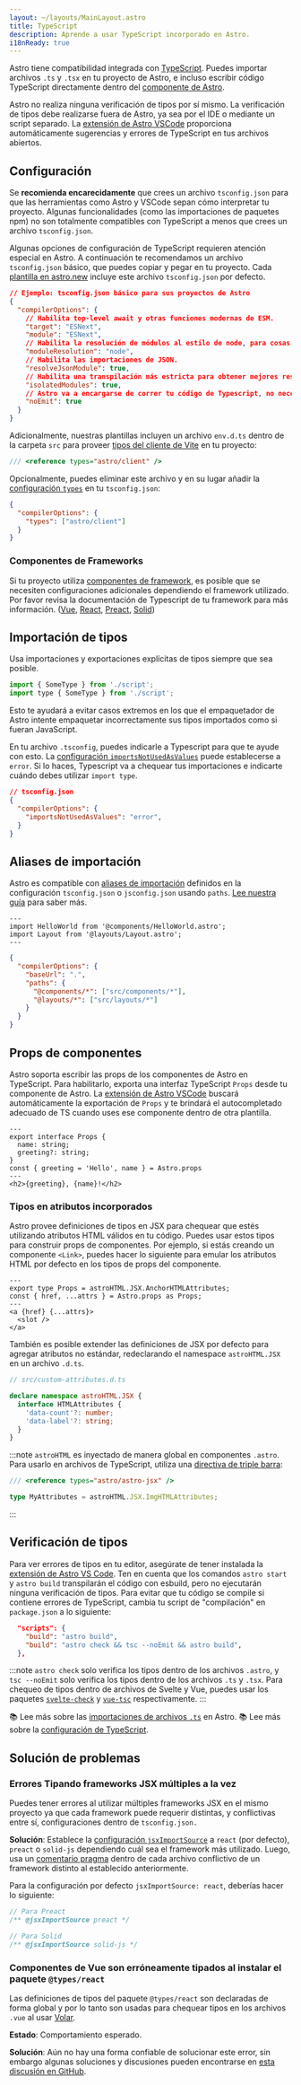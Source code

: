 ```yaml
---
layout: ~/layouts/MainLayout.astro
title: TypeScript
description: Aprende a usar TypeScript incorporado en Astro.
i18nReady: true
---
```


Astro tiene compatibilidad integrada con [TypeScript](https://www.typescriptlang.org/). Puedes importar archivos `.ts` y `.tsx` en tu proyecto de Astro, e incluso escribir código TypeScript directamente dentro del [componente de Astro](/es/core-concepts/astro-components/#script-del-componente).

Astro no realiza ninguna verificación de tipos por sí mismo. La verificación de tipos debe realizarse fuera de Astro, ya sea por el IDE o mediante un script separado. La [extensión de Astro VSCode](/es/editor-setup/) proporciona automáticamente sugerencias y errores de TypeScript en tus archivos abiertos.

## Configuración

Se **recomienda encarecidamente** que crees un archivo `tsconfig.json` para que las herramientas como Astro y VSCode sepan cómo interpretar tu proyecto. Algunas funcionalidades (como las importaciones de paquetes npm) no son totalmente compatibles con TypeScript a menos que crees un archivo `tsconfig.json`.

Algunas opciones de configuración de TypeScript requieren atención especial en Astro. A continuación te recomendamos un archivo `tsconfig.json` básico, que puedes copiar y pegar en tu proyecto. Cada [plantilla en astro.new](https://astro.new/) incluye este archivo `tsconfig.json` por defecto.

```json title="tsconfig.json"
// Ejemplo: tsconfig.json básico para sus proyectos de Astro
{
  "compilerOptions": {
    // Habilita top-level await y otras funciones modernas de ESM.
    "target": "ESNext",
    "module": "ESNext",
    // Habilita la resolución de módulos al estilo de node, para cosas como importaciones de paquetes npm.
    "moduleResolution": "node",
    // Habilita las importaciones de JSON.
    "resolveJsonModule": true,
    // Habilita una transpilación más estricta para obtener mejores resultados.
    "isolatedModules": true,
    // Astro va a encargarse de correr tu código de Typescript, no necesita traspilación.
    "noEmit": true
  }
}
```

Adicionalmente, nuestras plantillas incluyen un archivo `env.d.ts` dentro de la carpeta `src` para proveer [tipos del cliente de Vite](https://vitejs.dev/guide/features.html#client-types) en tu proyecto:

```typescript title="env.d.ts"
/// <reference types="astro/client" />
```
Opcionalmente, puedes eliminar este archivo y en su lugar añadir la [configuración `types`](https://www.typescriptlang.org/tsconfig#types) en tu `tsconfig.json`:

```json title="tsconfig.json"
{
  "compilerOptions": {
    "types": ["astro/client"]
  }
}
```

### Componentes de Frameworks

Si tu proyecto utiliza [componentes de framework](/en/core-concepts/framework-components/), es posible que se necesiten configuraciones adicionales dependiendo el framework utilizado. Por favor revisa la documentación de Typescript de tu framework para más información. ([Vue](https://vuejs.org/guide/typescript/overview.html#using-vue-with-typescript), [React](https://reactjs.org/docs/static-type-checking.html), [Preact](https://preactjs.com/guide/v10/typescript), [Solid](https://www.solidjs.com/guides/typescript))

## Importación de tipos

Usa importaciones y exportaciones explícitas de tipos siempre que sea posible.

```js del={1} ins={2} ins="type"
import { SomeType } from './script';
import type { SomeType } from './script';
```
Esto te ayudará a evitar casos extremos en los que el empaquetador de Astro intente empaquetar incorrectamente sus tipos importados como si fueran JavaScript.

En tu archivo `.tsconfig`, puedes indicarle a Typescript para que te ayude con esto. La [configuración `importsNotUsedAsValues`](https://www.typescriptlang.org/tsconfig#importsNotUsedAsValues) puede establecerse a `error`. Si lo haces, Typescript va a chequear tus importaciones e indicarte cuándo debes utilizar `import type`.

```json ins={4}
// tsconfig.json
{
  "compilerOptions": {
    "importsNotUsedAsValues": "error",
  }
}
```

## Aliases de importación

Astro es compatible con [aliases de importación](/es/guides/aliases/) definidos en la configuración `tsconfig.json` o `jsconfig.json` usando `paths`. [Lee nuestra guía](/es/guides/aliases/) para saber más.


```astro title="src/pages/about/nate.astro" "@components" "@layouts"
---
import HelloWorld from '@components/HelloWorld.astro';
import Layout from '@layouts/Layout.astro';
---
```

```json title="tsconfig.json" {5-6}
{
  "compilerOptions": {
    "baseUrl": ".",
    "paths": {
      "@components/*": ["src/components/*"],
      "@layouts/*": ["src/layouts/*"]
    }
  }
}
```

## Props de componentes

Astro soporta escribir las props de los componentes de Astro en TypeScript. Para habilitarlo, exporta una interfaz TypeScript `Props` desde tu componente de Astro. La [extensión de Astro VSCode](/es/editor-setup/) buscará automáticamente la exportación de `Props` y te brindará el autocompletado adecuado de TS cuando uses ese componente dentro de otra plantilla.

```astro title="src/components/HelloProps.astro" ins={2-5} ins="as Props"
---
export interface Props {
  name: string;
  greeting?: string;
}
const { greeting = 'Hello', name } = Astro.props
---
<h2>{greeting}, {name}!</h2>
```

### Tipos en atributos incorporados

Astro provee definiciones de tipos en JSX para chequear que estés utilizando atributos HTML válidos en tu código. Puedes usar estos tipos para construir props de componentes. Por ejemplo, si estás creando un componente `<Link>`, puedes hacer lo siguiente para emular los atributos HTML por defecto en los tipos de props del componente.

```astro title="src/components/Link.astro" ins={2} ins="as Props"
---
export type Props = astroHTML.JSX.AnchorHTMLAttributes;
const { href, ...attrs } = Astro.props as Props;
---
<a {href} {...attrs}>
  <slot />
</a>
```

También es posible extender las definiciones de JSX por defecto para agregar atributos no estándar, redeclarando el namespace `astroHTML.JSX` en un archivo `.d.ts`.

```ts
// src/custom-attributes.d.ts

declare namespace astroHTML.JSX {
  interface HTMLAttributes {
    'data-count'?: number;
    'data-label'?: string;
  }
}
```

:::note
`astroHTML` es inyectado de manera global en componentes `.astro`. Para usarlo en archivos de TypeScript, utiliza una [directiva de triple barra](https://www.typescriptlang.org/docs/handbook/triple-slash-directives.html):

```ts
/// <reference types="astro/astro-jsx" />

type MyAttributes = astroHTML.JSX.ImgHTMLAttributes;
```
:::

## Verificación de tipos

Para ver errores de tipos en tu editor, asegúrate de tener instalada la [extensión de Astro VS Code](/es/editor-setup/). Ten en cuenta que los comandos `astro start` y `astro build` transpilarán el código con esbuild, pero no ejecutarán ninguna verificación de tipos. Para evitar que tu código se compile si contiene errores de TypeScript, cambia tu script de "compilación" en `package.json` a lo siguiente:

```json title="package.json" del={2} ins={3} ins="astro check && tsc --noEmit && "
  "scripts": {
    "build": "astro build",
    "build": "astro check && tsc --noEmit && astro build",
  },
```

:::note
`astro check` solo verifica los tipos dentro de los archivos `.astro`, y `tsc --noEmit` solo verifica los tipos dentro de los archivos `.ts` y `.tsx`. Para chequeo de tipos dentro de archivos de Svelte y Vue, puedes usar los paquetes [`svelte-check`](https://www.npmjs.com/package/svelte-check) y [`vue-tsc`](https://www.npmjs.com/package/vue-tsc) respectivamente.
:::

📚 Lee más sobre las [importaciones de archivos `.ts`](/es/guides/imports/#typescript) en Astro.
📚 Lee más sobre la [configuración de TypeScript](https://www.typescriptlang.org/tsconfig/).

## Solución de problemas

### Errores Tipando frameworks JSX múltiples a la vez

Puedes tener errores al utilizar múltiples frameworks JSX en el mismo proyecto ya que cada framework puede requerir distintas, y conflictivas entre sí, configuraciones dentro de `tsconfig.json.`

**Solución**: Establece la [configuración `jsxImportSource`](https://www.typescriptlang.org/tsconfig#jsxImportSource) a `react` (por defecto), `preact` o `solid-js` dependiendo cuál sea el framework más utilizado. Luego, usa un [comentario pragma](https://www.typescriptlang.org/docs/handbook/jsx.html#configuring-jsx) dentro de cada archivo conflictivo de un framework distinto al establecido anteriormente.

Para la configuración por defecto `jsxImportSource: react`, deberías hacer lo siguiente:

```jsx
// Para Preact
/** @jsxImportSource preact */

// Para Solid
/** @jsxImportSource solid-js */
```

### Componentes de Vue son erróneamente tipados al instalar el paquete `@types/react`

Las definiciones de tipos del paquete `@types/react` son declaradas de forma global y por lo tanto son usadas para chequear tipos en los archivos `.vue` al usar [Volar](https://github.com/johnsoncodehk/volar).

**Estado**: Comportamiento esperado.

**Solución**: Aún no hay una forma confiable de solucionar este error, sin embargo algunas soluciones y discusiones pueden encontrarse en [esta discusión en GitHub](https://github.com/johnsoncodehk/volar/discussions/592).
